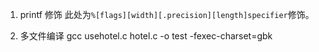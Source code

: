 1. printf 修饰
   此处为`%[flags][width][.precision][length]specifier`修饰。

2. 多文件编译
   gcc usehotel.c hotel.c -o test -fexec-charset=gbk
